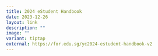 ```yaml
---
title: 2024 eStudent Handbook
date: 2023-12-26
layout: link
description: ""
image: ""
variant: tiptap
external: https://for.edu.sg/yc2024-estudent-handbook-v2
---
```

